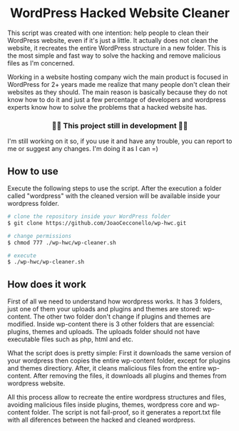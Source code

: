 <h1 align="center">WordPress Hacked Website Cleaner</h1>
<p>
    This script was created with one intention: help people to clean their WordPress website, even if it's just a little. It actually does not clean the website, it recreates the entire WordPress structure in a new folder. This is the most simple and fast way to solve the hacking and remove malicious files as I'm concerned.
</p>
<p>
    Working in a website hosting company wich the main product is focused in WordPress for 2+ years made me realize that many people don't clean their websites as they should. The main reason is basically because they do not know how to do it and just a few percentage of developers and wordpress experts know how to solve the problems that a hacked website has.
</p>

<h3 align="center">🚧🚧 This project still in development 🚧🚧</h3>
<p>
    I'm still working on it so, if you use it and have any trouble, you can report to me or suggest any changes. I'm doing it as I can =)
</p>

<h2>How to use</h2>
<p>
    Execute the following steps to use the script. After the execution a folder called "wordpress" with the cleaned version will be available inside your wordpress folder.
</p>


```bash
# clone the repository inside your WordPress folder
$ git clone https://github.com/JoaoCecconello/wp-hwc.git

# change permissions
$ chmod 777 ./wp-hwc/wp-cleaner.sh

# execute
$ ./wp-hwc/wp-cleaner.sh
```
<h2>How does it work</h2>
<p>
    First of all we need to understand how wordpress works. It has 3 folders, just one of them your uploads and plugins and themes are stored: wp-content. The other two folder don't change if plugins and themes are modified. Inside wp-content there is 3 other folders that are essencial: plugins, themes and uploads. The uploads folder should not have executable files such as php, html and etc.
</p>
<p>
    What the script does is pretty simple: First it downloads the same version of your wordpress then copies the entire wp-content folder, except for plugins and themes directiory. After, it cleans malicious files from the entire wp-content. After removing the files, it downloads all plugins and themes from wordpress website. 
</p>
<p>
    All this process allow to recreate the entire wordpress structures and files, avoiding malicious files inside plugins, themes, wordpress core and wp-content folder. The script is not fail-proof, so it generates a report.txt file with all diferences between the hacked and cleaned wordpress.
</p>
